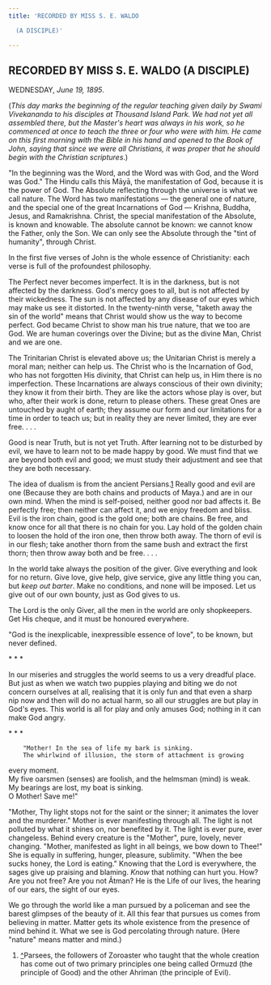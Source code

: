 ```yaml
---
title: 'RECORDED BY MISS S. E. WALDO

  (A DISCIPLE)'

---
```





  

## RECORDED BY MISS S. E. WALDO (A DISCIPLE)

WEDNESDAY, *June 19, 1895*.

(*This day marks the beginning of the regular teaching given daily by
Swami Vivekananda to his disciples at Thousand Island Park. We had not
yet all assembled there, but the Master's heart was always in his work,
so he commenced at once to teach the three or four who were with him. He
came on this first morning with the Bible in his hand and opened to the
Book of John, saying that since we were all Christians, it was proper
that he should begin with the Christian scriptures*.)

"In the beginning was the Word, and the Word was with God, and the Word
was God." The Hindu calls this Māyā, the manifestation of God, because
it is the power of God. The Absolute reflecting through the universe is
what we call nature. The Word has two manifestations — the general one
of nature, and the special one of the great Incarnations of God —
Krishna, Buddha, Jesus, and Ramakrishna. Christ, the special
manifestation of the Absolute, is known and knowable. The absolute
cannot be known: we cannot know the Father, only the Son. We can only
see the Absolute through the "tint of humanity", through Christ.

In the first five verses of John is the whole essence of Christianity:
each verse is full of the profoundest philosophy.

The Perfect never becomes imperfect. It is in the darkness, but is not
affected by the darkness. God's mercy goes to all, but is not affected
by their wickedness. The sun is not affected by any disease of our eyes
which may make us see it distorted. In the twenty-ninth verse, "taketh
away the sin of the world" means that Christ would show us the way to
become perfect. God became Christ to show man his true nature, that we
too are God. We are human coverings over the Divine; but as the divine
Man, Christ and we are one.

The Trinitarian Christ is elevated above us; the Unitarian Christ is
merely a moral man; neither can help us. The Christ who is the
Incarnation of God, who has not forgotten His divinity, that Christ can
help us, in Him there is no imperfection. These Incarnations are always
conscious of their own divinity; they know it from their birth. They are
like the actors whose play is over, but who, after their work is done,
return to please others. These great Ones are untouched by aught of
earth; they assume our form and our limitations for a time in order to
teach us; but in reality they are never limited, they are ever free. . .
.

Good is near Truth, but is not yet Truth. After learning not to be
disturbed by evil, we have to learn not to be made happy by good. We
must find that we are beyond both evil and good; we must study their
adjustment and see that they are both necessary.

The idea of dualism is from the ancient Persians.[1](#fn1) Really good
and evil are one (Because they are both chains and products of Maya.)
and are in our own mind. When the mind is self-poised, neither good nor
bad affects it. Be perfectly free; then neither can affect it, and we
enjoy freedom and bliss. Evil is the iron chain, good is the gold one;
both are chains. Be free, and know once for all that there is no chain
for you. Lay hold of the golden chain to loosen the hold of the iron
one, then throw both away. The thorn of evil is in our flesh; take
another thorn from the same bush and extract the first thorn; then throw
away both and be free. . . .

In the world take always the position of the giver. Give everything and
look for no return. Give love, give help, give service, give any little
thing you can, but *keep out barter*. Make no conditions, and none will
be imposed. Let us give out of our own bounty, just as God gives to us.

The Lord is the only Giver, all the men in the world are only
shopkeepers. Get His cheque, and it must be honoured everywhere.

"God is the inexplicable, inexpressible essence of love", to be known,
but never defined.

\*    \*    \*

In our miseries and struggles the world seems to us a very dreadful
place. But just as when we watch two puppies playing and biting we do
not concern ourselves at all, realising that it is only fun and that
even a sharp nip now and then will do no actual harm, so all our
struggles are but play in God's eyes. This world is all for play and
only amuses God; nothing in it can make God angry.

\*    \*    \*

        "Mother! In the sea of life my bark is sinking.  
        The whirlwind of illusion, the storm of attachment is growing
every moment.  
        My five oarsmen (senses) are foolish, and the helmsman (mind) is
weak.  
        My bearings are lost, my boat is sinking.  
        O Mother! Save me!"

"Mother, Thy light stops not for the saint or the sinner; it animates
the lover and the murderer." Mother is ever manifesting through all. The
light is not polluted by what it shines on, nor benefited by it. The
light is ever pure, ever changeless. Behind every creature is the
"Mother", pure, lovely, never changing. "Mother, manifested as light in
all beings, we bow down to Thee!" She is equally in suffering, hunger,
pleasure, sublimity. "When the bee sucks honey, the Lord is eating."
Knowing that the Lord is everywhere, the sages give up praising and
blaming. *Know* that nothing can hurt you. How? Are you not free? Are
you not Âtman? He is the Life of our lives, the hearing of our ears, the
sight of our eyes.

We go through the world like a man pursued by a policeman and see the
barest glimpses of the beauty of it. All this fear that pursues us comes
from believing in matter. Matter gets its whole existence from the
presence of mind behind it. What we see is God percolating through
nature. (Here "nature" means matter and mind.)

1.  [^](#txt1)Parsees, the followers of Zoroaster who taught that the
    whole creation has come out of two primary principles one being
    called Ormuzd (the principle of Good) and the other Ahriman (the
    principle of Evil).


